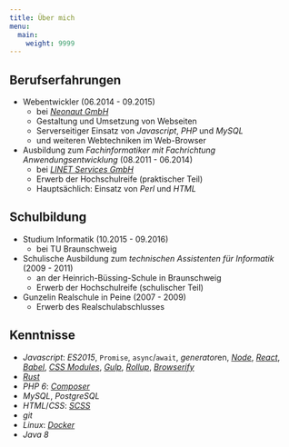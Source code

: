 ```yaml
---
title: Über mich
menu:
  main:
    weight: 9999
---
```


## Berufserfahrungen

- Webentwickler (06.2014 - 09.2015)
	- bei [*Neonaut GmbH*](https://www.neonaut.de/)
	- Gestaltung und Umsetzung von Webseiten
	- Serverseitiger Einsatz von *Javascript*, *PHP* und *MySQL*
	- und weiteren Webtechniken im Web-Browser
- Ausbildung zum *Fachinformatiker mit Fachrichtung Anwendungsentwicklung* (08.2011 - 06.2014)
	- bei [*LINET Services GmbH*](https://www.linet-services.de/)
	- Erwerb der Hochschulreife (praktischer Teil)
	- Hauptsächlich: Einsatz von *Perl* und *HTML*

## Schulbildung

- Studium Informatik (10.2015 - 09.2016)
	- bei TU Braunschweig
- Schulische Ausbildung zum *technischen Assistenten für Informatik* (2009 - 2011)
	- an der Heinrich-Büssing-Schule in Braunschweig
	- Erwerb der Hochschulreife (schulischer Teil)
- Gunzelin Realschule in Peine (2007 - 2009)
	- Erwerb des Realschulabschlusses

## Kenntnisse
* *Javascript*: *ES2015*, `Promise`, `async`/`await`, *generator*en, [*Node*](https://nodejs.org/),
[*React*](https://facebook.github.io/react/), [*Babel*](https://babeljs.io/),
[*CSS Modules*](https://github.com/css-modules/css-modules), [*Gulp*](https://gulpjs.com/),
[*Rollup*](https://rollupjs.org/), [*Browserify*](http://browserify.org/)
* [*Rust*](https://www.rust-lang.org/)
* *PHP 6*: [*Composer*](https://getcomposer.org/)
* *MySQL*, *PostgreSQL*
* *HTML*/*CSS*: [*SCSS*](http://sass-lang.com/)
* *git*
* *Linux*: [*Docker*](https://www.docker.com/)
* *Java 8*
